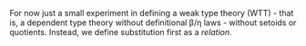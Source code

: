 For now just a small experiment in defining a weak type theory (WTT) - that is, a dependent type theory without definitional β/η laws - without setoids or quotients. Instead, we define substitution first as a *relation*.
